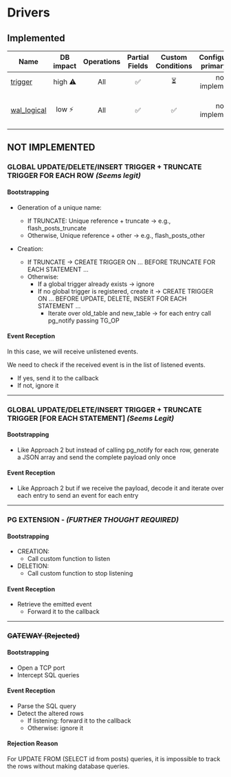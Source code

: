 # Drivers

## Implemented

| Name                                 |  DB impact   | Operations | Partial Fields | Custom Conditions | Configurable primary key |                   Graceful Shutdown/Restart                    |
|--------------------------------------|:------------:|:----------:|:--------------:|:-----------------:|:------------------------:|:--------------------------------------------------------------:|
| [trigger](./trigger/README.md)       | high&nbsp;⚠️ |    All     |       ✅        |         ⏳         |     not implemented      |                               ✅                                |
| [wal_logical](wal_logical/README.md) |  low&nbsp;⚡  |    All     |       ✅        |         ✅         |     not implemented      | partial ⚠️ <br/>cannot restart if crash without client.Close() |

## NOT IMPLEMENTED

### GLOBAL UPDATE/DELETE/INSERT TRIGGER + TRUNCATE TRIGGER FOR EACH ROW *(Seems legit)*

#### Bootstrapping

- Generation of a unique name:
    - If TRUNCATE: Unique reference + truncate -> e.g., flash_posts_truncate
    - Otherwise, Unique reference + other -> e.g., flash_posts_other

- Creation:
    - If TRUNCATE -> CREATE TRIGGER ON ... BEFORE TRUNCATE FOR EACH STATEMENT ...
    - Otherwise:
        - If a global trigger already exists -> ignore
        - If no global trigger is registered, create it -> CREATE TRIGGER ON ... BEFORE UPDATE, DELETE, INSERT FOR EACH
          STATEMENT ...
            - Iterate over old_table and new_table -> for each entry call pg_notify passing TG_OP

#### Event Reception

In this case, we will receive unlistened events.

We need to check if the received event is in the list of listened events.

- If yes, send it to the callback
- If not, ignore it

___

### GLOBAL UPDATE/DELETE/INSERT TRIGGER + TRUNCATE TRIGGER [FOR EACH STATEMENT] *(Seems Legit)*

#### Bootstrapping

- Like Approach 2 but instead of calling pg_notify for each row, generate a JSON array and send the complete payload
  only once

#### Event Reception

- Like Approach 2 but if we receive the payload, decode it and iterate over each entry to send an event for each entry

___

### PG EXTENSION - *(FURTHER THOUGHT REQUIRED)*

#### Bootstrapping

- CREATION:
    - Call custom function to listen
- DELETION:
    - Call custom function to stop listening

#### Event Reception

- Retrieve the emitted event
    - Forward it to the callback

___

### ~~GATEWAY (Rejected)~~

#### Bootstrapping

- Open a TCP port
- Intercept SQL queries

#### Event Reception

- Parse the SQL query
- Detect the altered rows
    - If listening: forward it to the callback
    - Otherwise: ignore it

#### Rejection Reason

For UPDATE FROM (SELECT id from posts) queries, it is impossible to track the rows without making database queries.
